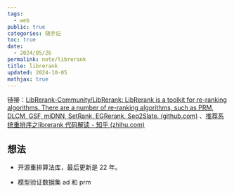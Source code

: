 ```yaml
---
tags:
  - web
public: true
categories: 随手记
toc: true
date:
  - 2024/05/26
permalink: note/librerank
title: librerank
updated: 2024-10-05
mathjax: true
---
```


链接：[LibRerank-Community/LibRerank: LibRerank is a toolkit for re-ranking algorithms. There are a number of re-ranking algorithms, such as PRM, DLCM, GSF, miDNN, SetRank, EGRerank, Seq2Slate. (github.com)](https://github.com/LibRerank-Community/LibRerank) 、[推荐系统重排序之librerank 代码解读 - 知乎 (zhihu.com)](https://zhuanlan.zhihu.com/p/638742960)

<!--more-->

## 想法

  + 开源重排算法库，最后更新是 22 年。

  + 模型验证数据集 ad 和 prm


